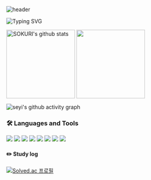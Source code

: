 <!--
**seyi103/seyi103** is a ✨ _special_ ✨ repository because its `README.md` (this file) appears on your GitHub profile.

Here are some ideas to get you started:

- 🔭 I’m currently working on ...
- 🌱 I’m currently learning ...
- 👯 I’m looking to collaborate on ...
- 🤔 I’m looking for help with ...
- 💬 Ask me about ...
- 📫 How to reach me: ...
- 😄 Pronouns: ...
- ⚡ Fun fact: ...
<a href="(https://github.com/seyi103"><img align="center" style="height:180px" src="https://github-readme-stats.vercel.app/api?username=seyi103&show_icons=true&include_all_commits=true&theme=nord&hide_border=true" alt="SOKURI's github stats" /></a>
<a href="https://github.com/seyi103"><img align="center" style="height:180px" src="https://github-readme-stats.vercel.app/api/top-langs/?username=seyi103&layout=compact&theme=nord&hide_border=true" /></a> 

<a href="(https://github.com/seyi103)">
  <img src="https://github-readme-stats.vercel.app/api/top-langs/?username=seyi103&exclude_repo=dkssud8150.github.io&layout=compact&theme=tokyonight" />
</a>
<a href="(https://github.com/seyi103)">
  <img src="https://github-readme-stats.vercel.app/api?username=seyi103&theme=tokyonight&show_icons=true" width="42%" />
</a>

[![Top Langs](https://github-readme-stats.vercel.app/api/top-langs/?username=seyi103&hide_progress=true)](https://github.com/seyi103/github-readme-stats)
![seyi's GitHub stats](https://github-readme-stats.vercel.app/api?username=seyi103&show_icons=true&theme=transparent)
-->
![header](https://capsule-render.vercel.app/api?type=waving&text=🐧🐧🐧&height=150&color=87CEFA&fontColor=fff)

![Typing SVG](https://readme-typing-svg.herokuapp.com/?colorfffd&lines=Study+with+me?🐯🐧😆&font=Redressed&size=40&height=100)

<a href="(https://github.com/seyi103"><img align="center" style="height:180px" src="https://github-readme-stats.vercel.app/api?username=seyi103&show_icons=true&include_all_commits=true&theme=nord&hide_border=true" alt="SOKURI's github stats" /></a>
<a href="https://github.com/seyi103"><img align="center" style="height:180px" src="https://github-readme-stats.vercel.app/api/top-langs/?username=seyi103&layout=compact&theme=nord&hide_border=true" /></a> 

![seyi's github activity graph](https://github-readme-activity-graph.cyclic.app/graph?username=seyi103&theme=dracula)

### 🛠 Languages and Tools

<img src="https://img.shields.io/badge/C-00ADD8?style=flat-square&logo=C&logoColor=white"/> </t>
<img src="https://img.shields.io/badge/C++-1E90FF?style=flat-square&logo=C++&logoColor=white"/>
<img src="https://img.shields.io/badge/Python-3776AB?style=flat-square&logo=Python&logoColor=white"/>
<img src="https://img.shields.io/badge/CSS3-1572B6?style=flat-square&logo=CSS3&logoColor=white"/> </t>
<img src="https://img.shields.io/badge/HTML5-E34F26?style=flat-square&logo=HTML5&logoColor=white"/> 
<img src="https://img.shields.io/badge/JavaScript-F7DF1E?style=flat-square&logo=JavaScript&logoColor=white"/>
<img src="https://img.shields.io/badge/Node.js-339933?style=flat-square&logo=Node.js&logoColor=white"/>
<img src="https://img.shields.io/badge/Linux-FCC624?style=flat-square&logo=Linux&logoColor=white"/>

#### :pencil2: Study log
[![Solved.ac 프로필](http://mazassumnida.wtf/api/v2/generate_badge?boj=seed14)](https://solved.ac/seed14)
